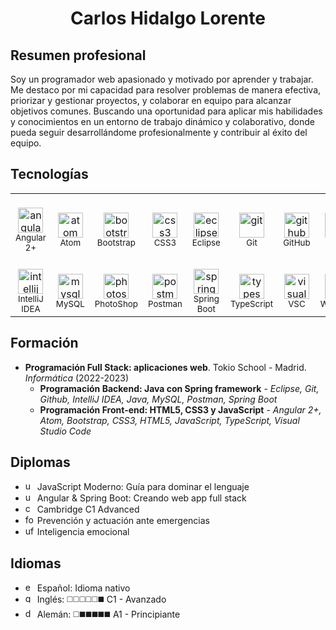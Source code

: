 <h1 align="center">Carlos Hidalgo Lorente</h1>

## Resumen profesional
Soy un programador web apasionado y motivado por aprender y trabajar. Me destaco por mi capacidad para resolver problemas de manera efectiva, priorizar y gestionar proyectos, y colaborar en equipo para alcanzar objetivos comunes. Buscando una oportunidad para aplicar mis habilidades y conocimientos en un entorno de trabajo dinámico y colaborativo, donde pueda seguir desarrollándome profesionalmente y contribuir al éxito del equipo.

## Tecnologías
<table align="center" cellpadding="0" cellspacing="0" width="100%">
    <tr>
      <td align="center"><br /><img src="https://craftsmen.nl/wp/wp-content/uploads/2016/04/angular2.png" alt="angular 2+" width="40" height="40"/><br /><sub>Angular 2+</sub></td>
      <td align="center"><br /><img src="https://upload.wikimedia.org/wikipedia/commons/e/e2/Atom_1.0_icon.png" alt="atom" width="40" height="40"/><br /><sub>Atom</sub></td>
      <td align="center"><br /><img src="https://www.vectorlogo.zone/logos/getbootstrap/getbootstrap-icon.svg" alt="bootstrap" width="40" height="40"/><br /><sub>Bootstrap</sub></td>
      <td align="center"><br /><img src="https://www.vectorlogo.zone/logos/w3_css/w3_css-icon.svg" alt="css3" width="40" height="40"/><br /><sub>CSS3</sub></td>
      <td align="center"><br /><img src="https://cdn.freebiesupply.com/logos/large/2x/eclipse-11-logo-png-transparent.png" alt="eclipse" width="40" height="40"/><br /><sub>Eclipse</sub></td>
      <td align="center"><br /><img src="https://www.vectorlogo.zone/logos/git-scm/git-scm-icon.svg" alt="git" width="40" height="40"/><br /><sub>Git</sub></td>
      <td align="center"><br /><img src="https://www.vectorlogo.zone/logos/github/github-tile.svg" alt="github" width="40" height="40"/><br /><sub>GitHub</sub></td>
      <td align="center"><br /><img src="https://www.vectorlogo.zone/logos/java/java-icon.svg" alt="java" width="40" height="40"/><br /><sub>Java</sub></td>
      <td align="center"><br /><img src="https://www.vectorlogo.zone/logos/javascript/javascript-icon.svg" alt="javascript" width="40" height="40"/><br /><sub>JavaScript</sub></td>
      <td align="center"><br /><img src="https://www.vectorlogo.zone/logos/w3_html5/w3_html5-icon.svg" alt="html5" width="40" height="40"/><br /><sub>HTML5</td>
     </tr>
    <tr>
      <td align="center"><br /><img src="https://upload.wikimedia.org/wikipedia/commons/9/9c/IntelliJ_IDEA_Icon.svg" alt="intellij idea" width="40" height="40"/><br /><sub>IntelliJ IDEA</sub></td>
      <td align="center"><br /><img src="https://www.freepnglogos.com/uploads/logo-mysql-png/logo-mysql-mysql-logo-png-images-are-download-crazypng-21.png" alt="mysql" width="40" height="40"/><br /><sub>MySQL</sub></td>
      <td align="center"><br /><img src="https://upload.wikimedia.org/wikipedia/commons/a/af/Adobe_Photoshop_CC_icon.svg" alt="photoshop" width="40" height="40"/><br /><sub>PhotoShop</sub></td>
      <td align="center"><br /><img src="https://www.vectorlogo.zone/logos/getpostman/getpostman-icon.svg" alt="postman" width="40" height="40"/><br /><sub>Postman</sub></td>
      <td align="center"><br /><img src="https://objectpartners.com/wp-content/uploads/2015/02/spring-boot-project-logo.png" alt="spring-boot" width="40" height="40"/><br /><sub>Spring Boot</sub></td>
      <td align="center"><br /><img src="https://www.vectorlogo.zone/logos/typescriptlang/typescriptlang-icon.svg" alt="typescript" width="40" height="40"/><br /><sub>TypeScript</sub></td>
      <td align="center"><br /><img src="https://www.vectorlogo.zone/logos/visualstudio_code/visualstudio_code-icon.svg" alt="visual-studio-code" width="40" height="40"/><br /><sub>VSC</sub></td>
      <td align="center"><br /><img src="https://www.vectorlogo.zone/logos/webflow/webflow-icon.svg" alt="webflow" width="40" height="40"/><br /><sub>Webflow</sub></td>
      <td align="center"><br /><img src="https://www.vectorlogo.zone/logos/zapier/zapier-icon.svg" alt="zapier" width="40" height="40"/><br /><sub>Zapier</sub></td>
    </tr>
</table>

## Formación
* __Programación Full Stack: aplicaciones web__. Tokio School - Madrid. *Informática* (2022-2023)
  * **Programación Backend: Java con Spring framework** - *Eclipse, Git, Github, IntelliJ IDEA, Java, MySQL, Postman, Spring Boot*
  * **Programación Front-end: HTML5, CSS3 y JavaScript** - *Angular 2+, Atom, Bootstrap, CSS3, HTML5, JavaScript, TypeScript, Visual Studio Code*

## Diplomas
* <img src="https://www.vectorlogo.zone/logos/udemy/udemy-icon.svg" alt="udemy" width="15" height="15"/> JavaScript Moderno: Guía para dominar el lenguaje
* <img src="https://www.vectorlogo.zone/logos/udemy/udemy-icon.svg" alt="udemy" width="15" height="15"/> Angular & Spring Boot: Creando web app full stack
* <img src="https://user-images.githubusercontent.com/99825816/233783642-abeca660-581d-43e1-8427-e5eb6ae9696f.png" alt="cambridge" width="15" height="15"/> Cambridge C1 Advanced
* <img src="https://www.preving.com/media/logo_formalia.jpg" alt="formalia" width="15" height="15"/> Prevención y actuación ante emergencias
* <img src="https://mir-s3-cdn-cf.behance.net/project_modules/max_1200/014d2915989867.56299bf64a48d.jpg" alt="ufdv" width="15" height="15"/> Inteligencia emocional

## Idiomas
* <img src="https://em-content.zobj.net/thumbs/120/twitter/322/flag-spain_1f1ea-1f1f8.png" alt="es" width="15" height="15"/> Español: Idioma nativo
* <img src="https://em-content.zobj.net/thumbs/120/twitter/322/flag-united-kingdom_1f1ec-1f1e7.png" alt="gb" width="15" height="15"/> Inglés: ◻️◻️◻️◻️◻️◼️ C1 - Avanzado
* <img src="https://em-content.zobj.net/thumbs/120/twitter/322/flag-germany_1f1e9-1f1ea.png" alt="de" width="15" height="15"/> Alemán: ◻️◼️◼️◼️◼️◼️ A1 - Principiante
